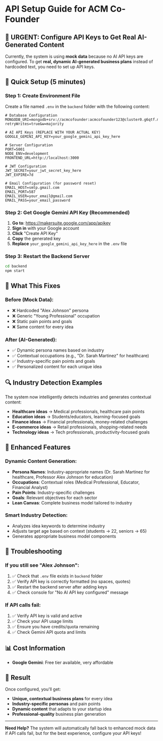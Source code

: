# API Setup Guide for ACM Co-Founder

## 🚨 URGENT: Configure API Keys to Get Real AI-Generated Content

Currently, the system is using **mock data** because no AI API keys are configured. To get **real, dynamic AI-generated business plans** instead of hardcoded text, you need to set up API keys.

## 🔧 Quick Setup (5 minutes)

### Step 1: Create Environment File
Create a file named `.env` in the `backend` folder with the following content:

```env
# Database Configuration
MONGODB_URI=mongodb+srv://acmcofounder:acmcofounder123@cluster0.g6qtf.mongodb.net/acmcofounder?retryWrites=true&w=majority

# AI API Keys (REPLACE WITH YOUR ACTUAL KEY)
GOOGLE_GEMINI_API_KEY=your_google_gemini_api_key_here

# Server Configuration
PORT=5001
NODE_ENV=development
FRONTEND_URL=http://localhost:3000

# JWT Configuration
JWT_SECRET=your_jwt_secret_key_here
JWT_EXPIRE=7d

# Email Configuration (for password reset)
EMAIL_HOST=smtp.gmail.com
EMAIL_PORT=587
EMAIL_USER=your_email@gmail.com
EMAIL_PASS=your_email_password
```

### Step 2: Get Google Gemini API Key (Recommended)

1. **Go to**: https://makersuite.google.com/app/apikey
2. **Sign in** with your Google account
3. **Click** "Create API Key"
4. **Copy** the generated key
5. **Replace** `your_google_gemini_api_key_here` in the `.env` file


### Step 3: Restart the Backend Server

```bash
cd backend
npm start
```

## 🎯 What This Fixes

### Before (Mock Data):
- ❌ Hardcoded "Alex Johnson" persona
- ❌ Generic "Young Professional" occupation
- ❌ Static pain points and goals
- ❌ Same content for every idea

### After (AI-Generated):
- ✅ Dynamic persona names based on industry
- ✅ Contextual occupations (e.g., "Dr. Sarah Martinez" for healthcare)
- ✅ Industry-specific pain points and goals
- ✅ Personalized content for each unique idea

## 🔍 Industry Detection Examples

The system now intelligently detects industries and generates contextual content:

- **Healthcare ideas** → Medical professionals, healthcare pain points
- **Education ideas** → Students/educators, learning-focused goals
- **Finance ideas** → Financial professionals, money-related challenges
- **E-commerce ideas** → Retail professionals, shopping-related needs
- **Technology ideas** → Tech professionals, productivity-focused goals

## 🚀 Enhanced Features

### Dynamic Content Generation:
- **Persona Names**: Industry-appropriate names (Dr. Sarah Martinez for healthcare, Professor Alex Johnson for education)
- **Occupations**: Contextual roles (Medical Professional, Educator, Financial Analyst)
- **Pain Points**: Industry-specific challenges
- **Goals**: Relevant objectives for each sector
- **Lean Canvas**: Complete business model tailored to industry

### Smart Industry Detection:
- Analyzes idea keywords to determine industry
- Adjusts target age based on context (students → 22, seniors → 65)
- Generates appropriate business model components

## 🔧 Troubleshooting

### If you still see "Alex Johnson":
1. ✅ Check that `.env` file exists in `backend` folder
2. ✅ Verify API key is correctly formatted (no spaces, quotes)
3. ✅ Restart the backend server after adding keys
4. ✅ Check console for "No AI API key configured" message

### If API calls fail:
1. ✅ Verify API key is valid and active
2. ✅ Check your API usage limits
3. ✅ Ensure you have credits/quota remaining
4. ✅ Check Gemini API quota and limits

## 📊 Cost Information

- **Google Gemini**: Free tier available, very affordable

## 🎉 Result

Once configured, you'll get:
- **Unique, contextual business plans** for every idea
- **Industry-specific personas** and pain points
- **Dynamic content** that adapts to your startup idea
- **Professional-quality** business plan generation

---

**Need Help?** The system will automatically fall back to enhanced mock data if API calls fail, but for the best experience, configure your API keys!
